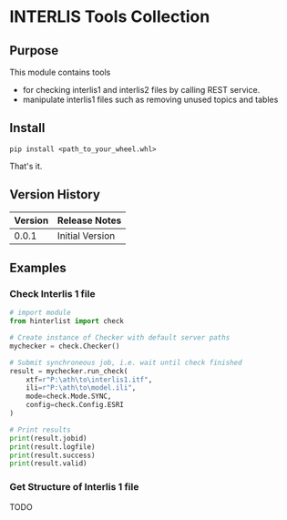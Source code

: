 # INTERLIS Tools Collection

## Purpose
This module contains tools 
* for checking interlis1 and interlis2 files by calling REST service.
* manipulate interlis1 files such as removing unused topics and tables

## Install
``pip install <path_to_your_wheel.whl>``

That's it.

## Version History
Version|Release Notes
---|---
0.0.1|Initial Version

## Examples
### Check Interlis 1 file

```python
# import module
from hinterlist import check

# Create instance of Checker with default server paths
mychecker = check.Checker()

# Submit synchroneous job, i.e. wait until check finished
result = mychecker.run_check(
    xtf=r"P:\ath\to\interlis1.itf",
    ili=r"P:\ath\to\model.ili",
    mode=check.Mode.SYNC,
    config=check.Config.ESRI
)

# Print results
print(result.jobid)
print(result.logfile)
print(result.success)
print(result.valid)

```
 ### Get Structure of Interlis 1 file
TODO